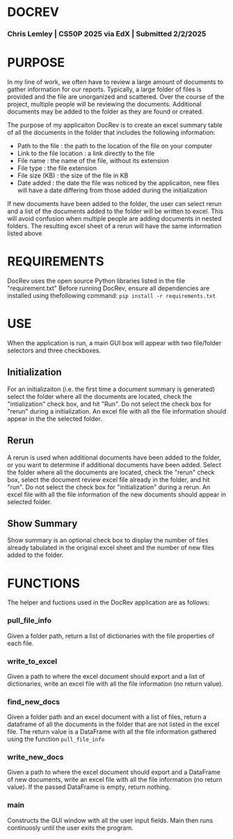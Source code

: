 # DOCREV
### Chris Lemley | CS50P 2025 via EdX | Submitted 2/2/2025

# PURPOSE
In my line of work, we often have to review a large amount of documents to gather information
for our reports. Typically, a large folder of files is provided and the file are unorganized
and scattered. Over the course of the project, multiple people will be reviewing the documents.
Additional documents may be added to the folder as they are found or created.

The purpose of my applicaiton DocRev is to create an excel summary table of all the documents in the folder that includes the following information:
- Path to the file : the path to the location of the file on your computer
- Link to the file location : a link directly to the file
- File name : the name of the file, without its extension
- File type : the file extension
- File size (KB) : the size of the file in KB
- Date added : the date the file was noticed by the applicaiton, new files will have a date
differing from those added during the initialization

If new documents have been added to the folder, the user can select rerun and a list of the
documents added to the folder will be written to excel. This will avoid confusion when 
multiple people are adding documents in nested folders. The resulting excel sheet of a rerun
will have the same information listed above

# REQUIREMENTS
DocRev uses the open source Python libraries listed in the file "requirement.txt" 
Before running DocRev, ensure all dependencies are installed using thefollowing command: 
`pip install -r requirements.txt`

# USE
When the application is run, a main GUI box will appear with two file/folder selectors and three
checkboxes. 

## Initialization
For an initializaiton (i.e. the first time a document summary is generated) select the
folder where all the documents are located, check the "intialization" check box, and hit "Run".
Do not select the check box for "rerun" during a initialization. An excel file with all the file
information should appear in the the selected folder.

## Rerun
A rerun is used when additional documents have been added to the folder, or you want to determine
if additional documents have been added. Select the folder where all the documents are located,
check the "rerun" check box, select the document review excel file already in the folder, and 
hit "run". Do not select the check box for "initialization" during a rerun. An excel file with
all the file information of the new documents should appear in selected folder.

## Show Summary
Show summary is an optional check box to display the number of files already tabulated in the 
original excel sheet and the number of new files added to the folder.

# FUNCTIONS
The helper and fuctions used in the DocRev application are as follows:

### pull_file_info
Given a folder path, return a list of dictionaries with the file properties of each file.

### write_to_excel
Given a path to where the excel document should export and a list of dictionaries, write an
excel file with all the file information (no return value).

### find_new_docs
Given a folder path and an excel document with a list of files, return a dataframe of all
the documents in the folder that are not listed in the excel file. The return value is a
DataFrame with all the file information gathered using the function `pull_file_info`

### write_new_docs
Given a path to where the excel document should export and a DataFrame of new documents, write an
excel file with all the file information (no return value). If the passed DataFrame is empty, return nothing.

### main
Constructs the GUI window with all the user input fields. Main then runs continuosly until the
user exits the program.
